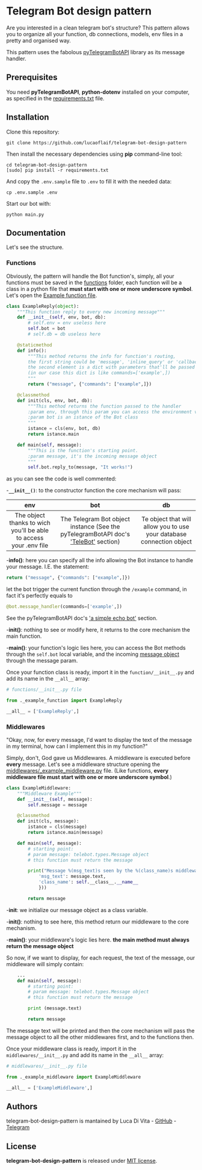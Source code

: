 # Telegram Bot design pattern

Are you interested in a clean telegram bot's structure? This pattern allows you to organize all your function, db connections, models, env files in a pretty and organised way.

This pattern uses the fabolous [pyTelegramBotAPI](https://github.com/eternnoir/pyTelegramBotAPI]) library as its message handler.

## Prerequisites

You need **pyTelegramBotAPI**, **python-dotenv** installed on your computer, as specified in the [requirements.txt](requirements.txt) file.

## Installation

Clone this repository:

```shell
git clone https://github.com/lucaoflaif/telegram-bot-design-pattern
```

Then install the necessary dependencies using **pip** command-line tool:

```shell
cd telegram-bot-design-pattern
[sudo] pip install -r requirements.txt
```

And copy the `.env.sample` file to `.env` to fill it with the needed data:

```shell
cp .env.sample .env
```

Start our bot with:

```shell
python main.py
```

## Documentation

Let's see the structure.

### Functions

Obviously, the pattern will handle the Bot function's, simply, all your functions must be saved in the [functions](telegram-bot-design-pattern/functions/) folder, each function will be a class in a python file that **must start with one or more underscore symbol**. Let's open the [Example function file](functions/_example_function.py).

```python
class ExampleReply(object):
    """This function reply to every new incoming message"""
    def __init__(self, env, bot, db):
        # self.env = env useless here
        self.bot = bot
        # self.db = db useless here

    @staticmethod
    def info():
        """This method returns the info for function's routing,
        the first string could be 'message', 'inline_query' or 'callback_query'.
        the second element is a dict with parameters that'll be passed through the handler
        (in our case this dict is like commands=['example',])
        """
        return ("message", {"commands": ["example",]})

    @classmethod
    def init(cls, env, bot, db):
        """This method returns the function passed to the handler
        :param env, through this param you can access the environment variables
        :param bot is an istance of the Bot class
        """
        istance = cls(env, bot, db)
        return istance.main

    def main(self, message):
        """This is the function's starting point.
        :param message, it's the incoming message object
        """
        self.bot.reply_to(message, "It works!")

```

as you can see the code is well commented:

-**`__init__()`**: to the constructor function the core mechanism will pass:

| env | bot | db  |
|:--:|:-:|:--:|
|The object thanks to wich you'll be able to access your .env file | The Telegram Bot object instance (See the pyTelegramBotAPI doc's ['TeleBot'](https://github.com/eternnoir/pyTelegramBotAPI#telebot) section) | Te object that will allow you to use your database connection object |

-**info()**: here you can specify all the info allowing the Bot instance to handle your message. I.E. the statement:

```python
return ("message", {"commands": ["example",]})
```

let the bot trigger the current function through the `/example` command, in fact it's perfectly equals to

```python
@bot.message_handler(commands=['example',])
```

See the pyTelegramBotAPI doc's ['a simple echo bot'](https://github.com/eternnoir/pyTelegramBotAPI#a-simple-echo-bot) section.

-**init()**: nothing to see or modify here, it returns to the core mechanism the main function.

-**main()**: your function's logic lies here, you can access the Bot methods through the `self.bot` local variable, and the incoming [message object](https://github.com/eternnoir/pyTelegramBotAPI/blob/9ae20b48154fe39aa92049fdb2336f6246aaa13f/telebot/types.py#L251) through the message param.

Once your function class is ready, import it in the `function/__init__.py` and add its name in the `__all__` array:

```python
# functions/__init__.py file

from ._example_function import ExampleReply

__all__ = ['ExampleReply',]
```

### Middlewares

"Okay, now, for every message, I'd want to display the text of the message in my terminal, how can I implement this in my function?"

Simply, don't, God gave us Middlewares. A middleware is executed before **every** message. Let's see a middleware structure opening the [middlewares/_example_middleware.py](telegram-bot-design-pattern/middlewares/_example_middleware.py) file. (Like functions, **every middleware file must start with one or more underscore symbol**.)

```python
class ExampleMiddleware:
    """Middleware Example"""
    def __init__(self, message):
        self.message = message

    @classmethod
    def init(cls, message):
        istance = cls(message)
        return istance.main(message)

    def main(self, message):
        # starting point:
        # param message: telebot.types.Message object
        # this function must return the message

        print("Message %(msg_text)s seen by the %(class_name)s middleware!" % ({
            'msg_text': message.text,
            'class_name': self.__class__.__name__
            }))

        return message
```

-**__init__**: we initialize our message object as a class variable.

-**init()**: nothing to see here, this method return our middleware to the core mechanism.

-**main()**: your middleware's logic lies here. **the main method must always return the message object**

So now, if we want to display, for each request, the text of the message, our middleware will simply contain:

```python
    ...
    def main(self, message):
        # starting point:
        # param message: telebot.types.Message object
        # this function must return the message

        print (message.text)

        return message
```

The message text will be printed and then the core mechanism will pass the message object to all the other middlewares first, and to the functions then.

Once your middleware class is ready, import it in the `middlewares/__init__.py` and add its name in the `__all__` array:

```python
# middlewares/__init__.py file

from ._example_middleware import ExampleMiddleware

__all__ = ['ExampleMiddleware',]
```

## Authors

telegram-bot-design-pattern is mantained by Luca Di Vita - [GitHub](https://github.com/lucaoflaif) - [Telegram](https://t.me/lucaoflaif)

## License

**telegram-bot-design-pattern** is released under [MIT license](LICENSE).
